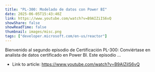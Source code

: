 ```yaml
---
title: "PL-300: Modelado de datos con Power BI"
date: 2025-06-05T15:43:40Z
link: https://www.youtube.com/watch?v=B9AIZiIS6vQ
showShare: false
showReadTime: false
thumbnail: images/misc.png
tags: ["developer.microsoft.com/en-us/reactor"]
---
```

Bienvenido al segundo episodio de Certificación PL-300: Conviértase en analista de datos certificado en Power BI. Este episodio ...

- Link to article: https://www.youtube.com/watch?v=B9AIZiIS6vQ
